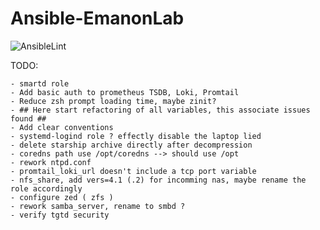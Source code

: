 # Ansible-EmanonLab
![AnsibleLint](https://github.com/EmanonUser/Ansible-EmanonLab/actions/workflows/ansible-lint.yml/badge.svg)

TODO:
 
    - smartd role
    - Add basic auth to prometheus TSDB, Loki, Promtail
    - Reduce zsh prompt loading time, maybe zinit?
    - ## Here start refactoring of all variables, this associate issues found ##
    - Add clear conventions
    - systemd-logind role ? effectly disable the laptop lied
    - delete starship archive directly after decompression
    - coredns path use /opt/coredns --> should use /opt
    - rework ntpd.conf
    - promtail_loki_url doesn't include a tcp port variable
    - nfs_share, add vers=4.1 (.2) for incomming nas, maybe rename the role accordingly
    - configure zed ( zfs )
    - rework samba_server, rename to smbd ?
    - verify tgtd security